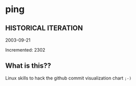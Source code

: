 # ping

## HISTORICAL ITERATION
2003-09-21

Incremented: 2302

## What is this?? 
Linux skills to hack the github commit visualization chart `;-)`
